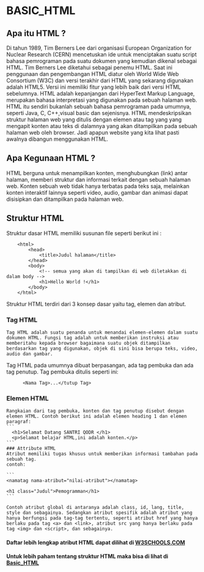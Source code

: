 # BASIC_HTML

## Apa itu HTML ?

Di tahun 1989, Tim Berners Lee dari organisasi European Organization for Nuclear Research (CERN) mencetuskan ide untuk menciptakan suatu script bahasa pemrograman pada suatu dokumen yang kemudian dikenal sebagai HTML. Tim Berners Lee diketahui sebagai penemu HTML.
Saat ini penggunaan dan pengembangan HTML diatur oleh World Wide Web Consortium (W3C) dan versi terakhir dari HTML yang sekarang digunakan adalah HTML5. Versi ini memiliki fitur yang lebih baik dari versi HTML sebelumnya. 
HTML adalah kepanjangan dari HyperText Markup Language, merupakan bahasa interpretasi yang digunakan pada sebuah halaman web. HTML itu sendiri bukanlah sebuah bahasa pemrograman pada umumnya, seperti Java, C, C++,visual basic dan sejenisnya. 
HTML mendeskripsikan struktur halaman web yang ditulis dengan elemen atau tag yang yang mengapit konten atau teks di dalamnya yang akan ditampilkan pada sebuah halaman web oleh browser. 
Jadi apapun website yang kita lihat pasti awalnya dibangun menggunakan HTML.

## Apa Kegunaan HTML ?

HTML berguna untuk menampilkan konten, menghubungkan (link) antar halaman, memberi struktur dan informasi terkait dengan sebuah halaman web. Konten sebuah web tidak hanya terbatas pada teks saja, melainkan konten interaktif lainnya seperti video, audio, gambar dan animasi dapat disisipkan dan ditampilkan pada halaman web.

## Struktur HTML

Struktur dasar HTML memiliki susunan file seperti berikut ini :

```
    <html>
        <head>
            <title>Judul halaman</title>
        </head>
        <body>
            <!-- semua yang akan di tampilkan di web diletakkan di dalam body -->
            <h1>Hello World !</h1>
        </body>
    </html>

```

Struktur HTML terdiri dari 3 konsep dasar yaitu tag, elemen dan atribut.

### Tag HTML
    Tag HTML adalah suatu penanda untuk menandai elemen-elemen dalam suatu dokumen HTML. Fungsi tag adalah untuk memberikan instruksi atau memberitahu kepada browser bagaimana suatu objek ditampilkan berdasarkan tag yang digunakan, objek di sini bisa berupa teks, video, audio dan gambar.

Tag HTML pada umumnya dibuat berpasangan, ada tag pembuka dan ada tag penutup. Tag pembuka ditulis seperti ini:

```
      <Nama Tag>...</tutup Tag>
```
### Elemen HTML
    Rangkaian dari tag pembuka, konten dan tag penutup disebut dengan elemen HTML. Contoh berikut ini adalah elemen heading 1 dan elemen paragraf:
    ```
      <h1>Selamat Datang SANTRI QODR </h1>
      <p>Selamat belajar HTML,ini adalah konten.</p>
    ```
    ### Attribute HTML
    Atribut memiliki tugas khusus untuk memberikan informasi tambahan pada sebuah tag.
    contoh:

    ```
    <namatag nama-atribut="nilai-atribut"></namatag>

    <h1 class="Judul">Pemogramman</h1>
    ```

    Contoh atribut global di antaranya adalah class, id, lang, title, style dan sebagainya. Sedangkan atribut spesifik adalah atribut yang hanya berfungsi pada tag-tag tertentu, seperti atribut href yang hanya berlaku pada tag <a> dan <link>, atribut src yang hanya berlaku pada tag <img> dan <script>, dan sebagainya.

#### Daftar lebih lengkap atribut HTML dapat dilihat di [W3SCHOOLS.COM](https://www.w3schools.com/html/html_attributes.asp)

#### Untuk lebih paham tentang struktur HTML maka bisa di lihat di [Basic_HTML](https://youtu.be/AC06wmiLoUE)
